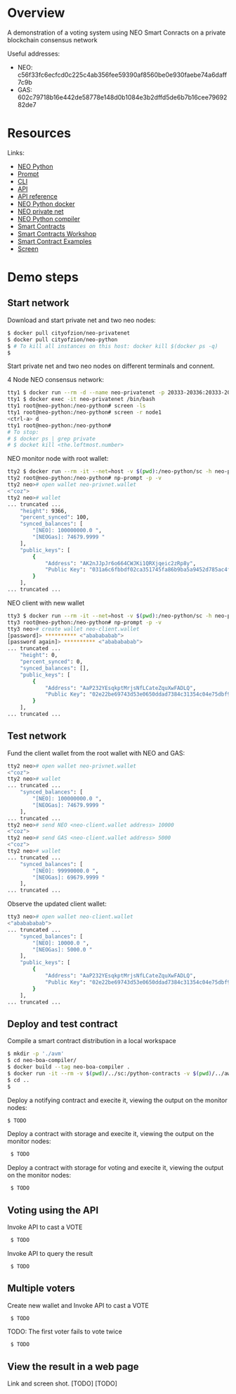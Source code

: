 Overview
========

A demonstration of a voting system using NEO Smart Conracts on a private blockchain consensus network

Useful addresses:
* NEO: c56f33fc6ecfcd0c225c4ab356fee59390af8560be0e930faebe74a6daff7c9b
* GAS: 602c79718b16e442de58778e148d0b1084e3b2dffd5de6b7b16cee7969282de7

Resources
=========

Links:
* [NEO Python](https://github.com/CityOfZion/neo-python)
* [Prompt](https://neo-python.readthedocs.io/en/latest/prompt.html)
* [CLI](http://docs.neo.org/en-us/node/cli/cli.html)
* [API](https://github.com/neo-project/docs/tree/master/en-us/node/cli/2.7.6/api)
* [API reference](https://github.com/neo-project/neo/wiki/API-Reference)
* [NEO Python docker](https://hub.docker.com/r/cityofzion/neo-python/)
* [NEO private net](hhttps://hub.docker.com/r/cityofzion/neo-privatenet/)
* [NEO Python compiler](https://github.com/CityOfZion/neo-boa)
* [Smart Contracts](http://neo-python.readthedocs.io/en/latest/neo/SmartContract/smartcontracts.html)
* [Smart Contracts Workshop](https://github.com/CityOfZion/python-smart-contract-workshop)
* [Smart Contract Examples](https://github.com/CityOfZion/neo-smart-contract-examples/blob/master/README.md)
* [Screen](https://kb.iu.edu/d/acuy)

Demo steps
==========

Start network
-------------

Download and start private net and two neo nodes:
```bash
$ docker pull cityofzion/neo-privatenet
$ docker pull cityofzion/neo-python
$ # To kill all instances on this host: docker kill $(docker ps -q)
$
```

Start private net and two neo nodes on different terminals and connent.

4 Node NEO consensus network:
```bash
tty1 $ docker run --rm -d --name neo-privatenet -p 20333-20336:20333-20336/tcp -p 30333-30336:30333-30336/tcp cityofzion/neo-privatenet
tty1 $ docker exec -it neo-privatenet /bin/bash
tty1 root@neo-python:/neo-python# screen -ls
tty1 root@neo-python:/neo-python# screen -r node1
<ctrl-a> d
tty1 root@neo-python:/neo-python#
# To stop:
# $ docker ps | grep private
# $ docket kill <the.leftmost.number>
```

NEO monitor node with root wallet:
```bash
tty2 $ docker run --rm -it --net=host -v $(pwd):/neo-python/sc -h neo-python --name neo-python cityofzion/neo-python /bin/bash
tty2 root@neo-python:/neo-python# np-prompt -p -v
tty2 neo># open wallet neo-privnet.wallet
<"coz">
tty2 neo># wallet
... truncated ...
    "height": 9366,
    "percent_synced": 100,
    "synced_balances": [
        "[NEO]: 100000000.0 ",
        "[NEOGas]: 74679.9999 "
    ],
    "public_keys": [
        {
            "Address": "AK2nJJpJr6o664CWJKi1QRXjqeic2zRp8y",
            "Public Key": "031a6c6fbbdf02ca351745fa86b9ba5a9452d785ac4f7fc2b7548ca2a46c4fcf4a"
        }
    ],
... truncated ...
```

NEO client with new wallet
```bash
tty3 $ docker run --rm -it --net=host -v $(pwd):/neo-python/sc -h neo-python-client --name neo-python-client cityofzion/neo-python /bin/bash
tty3 root@neo-python:/neo-python# np-prompt -p -v
tty3 neo># create wallet neo-client.wallet
[password]> ********** <"ababababab">                                                                    
[password again]> ********** <"ababababab">
... truncated ...
    "height": 0,
    "percent_synced": 0,
    "synced_balances": [],
    "public_keys": [
        {
            "Address": "AaP232YEsqkptMrjsNfLCateZquXwFADLQ",
            "Public Key": "02e22be69743d53e0650ddad7384c31354c04e75dbf9b614da08e4ea042225de0b"
        }
    ],
... truncated ...
```

Test network
-------------

Fund the client wallet from the root wallet with NEO and GAS:
```bash
tty2 neo># open wallet neo-privnet.wallet
<"coz">
tty2 neo># wallet
... truncated ...
    "synced_balances": [
        "[NEO]: 100000000.0 ",
        "[NEOGas]: 74679.9999 "
    ],
... truncated ...
tty2 neo># send NEO <neo-client.wallet address> 10000
<"coz">
tty2 neo># send GAS <neo-client.wallet address> 5000 
<"coz">
tty2 neo># wallet
... truncated ...
    "synced_balances": [
        "[NEO]: 99990000.0 ",
        "[NEOGas]: 69679.9999 "
    ],
... truncated ...
```

Observe the updated client wallet:
```bash
tty3 neo># open wallet neo-client.wallet
<"ababababab">                                                                    
... truncated ...
    "synced_balances": [
        "[NEO]: 10000.0 ",
        "[NEOGas]: 5000.0 "
    ],
    "public_keys": [
        {
            "Address": "AaP232YEsqkptMrjsNfLCateZquXwFADLQ",
            "Public Key": "02e22be69743d53e0650ddad7384c31354c04e75dbf9b614da08e4ea042225de0b"
        }
    ],
... truncated ...
```


Deploy and test contract
------------------------

Compile a smart contract distribution in a local workspace
```bash
$ mkdir -p './avm'
$ cd neo-boa-compiler/
$ docker build --tag neo-boa-compiler .
$ docker run -it --rm -v $(pwd)/../sc:/python-contracts -v $(pwd)/../awm:/compiled-contracts neo-boa
$ cd ..
$ 
```

Deploy a notifying contract and execite it, viewing the output on the monitor nodes:
```bash
$ TODO
```


Deploy a contract with storage and execite it, viewing the output on the monitor nodes:
```bash
 $ TODO
```


Deploy a contract with storage for voting and execite it, viewing the output on the monitor nodes:
```bash
 $ TODO
```


Voting using the API
--------------------

Invoke API to cast a VOTE
```bash
 $ TODO
```

Invoke API to query the result
```bash
 $ TODO
```


Multiple voters
---------------

Create new wallet and Invoke API to cast a VOTE
```bash
 $ TODO
```

TODO: The first voter fails to vote twice
```bash
 $ TODO
```


View the result in a web page
-----------------------------

Link and screen shot.
[TODO]
[TODO]

